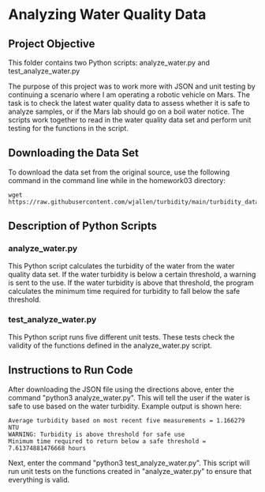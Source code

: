 # Analyzing Water Quality Data

## Project Objective
This folder contains two Python scripts: analyze_water.py and test_analyze_water.py

The purpose of this project was to work more with JSON and unit testing by continuing a scenario where I am operating a robotic vehicle on Mars. The task is to check the latest water quality data to assess whether it is safe to analyze samples, or if the Mars lab should go on a boil water notice. The scripts work together to read in the water quality data set and perform unit testing for the functions in the script.

## Downloading the Data Set
To download the data set from the original source, use the following command in the command line while in the homework03 directory:
```
wget https://raw.githubusercontent.com/wjallen/turbidity/main/turbidity_data.json
```

## Description of Python Scripts
### analyze_water.py
This Python script calculates the turbidity of the water from the water quality data set. If the water turbidity is below a certain threshold, a warning is sent to the use. If the water turbidity is above that threshold, the program calculates the minimum time required for turbidity to fall below the safe threshold.
### test_analyze_water.py
This Python script runs five different unit tests. These tests check the validity of the functions defined in the analyze_water.py script.

## Instructions to Run Code
After downloading the JSON file using the directions above, enter the command "python3 analyze_water.py". This will tell the user if the water is safe to use based on the water turbidity. Example output is shown here:

```
Average turbidity based on most recent five measurements = 1.166279 NTU
WARNING: Turbidity is above threshold for safe use
Minimum time required to return below a safe threshold = 7.61374881476668 hours
```

Next, enter the command "python3 test_analyze_water.py". This script will run unit tests on the functions created in "analyze_water.py" to ensure that everything is valid.
